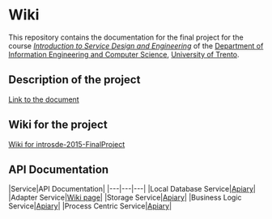# Wiki

This repository contains the documentation for the final project for the course *[Introduction to Service Design and Engineering](https://github.com/IntroSDE)* of the [Department of Information Engineering and Computer Science](http://www.disi.unitn.it/), [University of Trento](http://www.unitn.it/).

## Description of the project
[Link to the document ](https://docs.google.com/document/d/1AGxAycsEy1inTSd4mzjgLC6n51emVYRa1YwollR-Uok/edit?pref=2&pli=1)

## Wiki for the project
[Wiki for introsde-2015-FinalProject](https://github.com/introsde-2015-FinalProject/wiki/wiki)

## API Documentation

|Service|API Documentation|
|---|---|---|
|Local Database Service|[Apiary](http://docs.localdatabaseservice.apiary.io/#)|
|Adapter Service|[Wiki page](https://github.com/introsde-2015-FinalProject/AdapterServices/wiki/API-Documentation)|
|Storage Service|[Apiary](http://docs.storageservice.apiary.io/)|
|Business Logic Service|[Apiary](http://docs.businesslogicservice.apiary.io/#)|
|Process Centric Service|[Apiary](http://docs.processcentricservice.apiary.io/#)|
